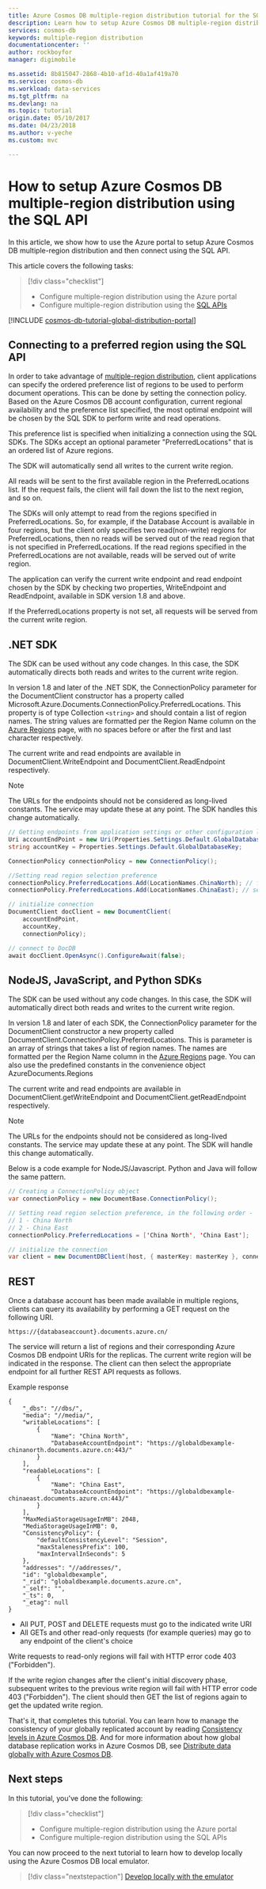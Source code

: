 ```yaml
---
title: Azure Cosmos DB multiple-region distribution tutorial for the SQL API | Azure
description: Learn how to setup Azure Cosmos DB multiple-region distribution using the SQL API.
services: cosmos-db
keywords: multiple-region distribution
documentationcenter: ''
author: rockboyfor
manager: digimobile

ms.assetid: 8b815047-2868-4b10-af1d-40a1af419a70
ms.service: cosmos-db
ms.workload: data-services
ms.tgt_pltfrm: na
ms.devlang: na
ms.topic: tutorial
origin.date: 05/10/2017
ms.date: 04/23/2018
ms.author: v-yeche
ms.custom: mvc

---
```

# How to setup Azure Cosmos DB multiple-region distribution using the SQL API

In this article, we show how to use the Azure portal to setup Azure Cosmos DB multiple-region distribution and then connect using the SQL API.

This article covers the following tasks: 

> [!div class="checklist"]
> * Configure multiple-region distribution using the Azure portal
> * Configure multiple-region distribution using the [SQL APIs](sql-api-introduction.md)

<a name="portal"></a>
[!INCLUDE [cosmos-db-tutorial-global-distribution-portal](../../includes/cosmos-db-tutorial-global-distribution-portal.md)]

## Connecting to a preferred region using the SQL API

In order to take advantage of [multiple-region distribution](distribute-data-globally.md), client applications can specify the ordered preference list of regions to be used to perform document operations. This can be done by setting the connection policy. Based on the Azure Cosmos DB account configuration, current regional availability and the preference list specified, the most optimal endpoint will be chosen by the SQL SDK to perform write and read operations.

This preference list is specified when initializing a connection using the SQL SDKs. The SDKs accept an optional parameter "PreferredLocations" that is an ordered list of Azure regions.

The SDK will automatically send all writes to the current write region.

All reads will be sent to the first available region in the PreferredLocations list. If the request fails, the client will fail down the list to the next region, and so on.

The SDKs will only attempt to read from the regions specified in PreferredLocations. So, for example, if the Database Account is available in four regions, but the client only specifies two read(non-write) regions for PreferredLocations, then no reads will be served out of the read region that is not specified in PreferredLocations. If the read regions specified in the PreferredLocations are not available,  reads will be served out of write region.

The application can verify the current write endpoint and read endpoint chosen by the SDK by checking two properties, WriteEndpoint and ReadEndpoint, available in SDK version 1.8 and above.

If the PreferredLocations property is not set, all requests will be served from the current write region.

## .NET SDK
The SDK can be used without any code changes. In this case, the SDK automatically directs both reads and writes to the current write region.

In version 1.8 and later of the .NET SDK, the ConnectionPolicy parameter for the DocumentClient constructor has a property called Microsoft.Azure.Documents.ConnectionPolicy.PreferredLocations. This property is of type Collection `<string>` and should contain a list of region names. The string values are formatted per the Region Name column on the [Azure Regions][regions] page, with no spaces before or after the first and last character respectively.

The current write and read endpoints are available in DocumentClient.WriteEndpoint and DocumentClient.ReadEndpoint respectively.

> [!NOTE]
> The URLs for the endpoints should not be considered as long-lived constants. The service may update these at any point. The SDK handles this change automatically.
>
>

```csharp
// Getting endpoints from application settings or other configuration location
Uri accountEndPoint = new Uri(Properties.Settings.Default.GlobalDatabaseUri);
string accountKey = Properties.Settings.Default.GlobalDatabaseKey;

ConnectionPolicy connectionPolicy = new ConnectionPolicy();

//Setting read region selection preference
connectionPolicy.PreferredLocations.Add(LocationNames.ChinaNorth); // first preference
connectionPolicy.PreferredLocations.Add(LocationNames.ChinaEast); // second preference

// initialize connection
DocumentClient docClient = new DocumentClient(
    accountEndPoint,
    accountKey,
    connectionPolicy);

// connect to DocDB
await docClient.OpenAsync().ConfigureAwait(false);
```

## NodeJS, JavaScript, and Python SDKs
The SDK can be used without any code changes. In this case, the SDK will automatically direct both reads and writes to the current write region.

In version 1.8 and later of each SDK, the ConnectionPolicy parameter for the DocumentClient constructor a new property called DocumentClient.ConnectionPolicy.PreferredLocations. This is parameter is an array of strings that takes a list of region names. The names are formatted per the Region Name column in the [Azure Regions][regions] page. You can also use the predefined constants in the convenience object AzureDocuments.Regions

The current write and read endpoints are available in DocumentClient.getWriteEndpoint and DocumentClient.getReadEndpoint respectively.

> [!NOTE]
> The URLs for the endpoints should not be considered as long-lived constants. The service may update these at any point. The SDK will handle this change automatically.
>
>

Below is a code example for NodeJS/Javascript. Python and Java will follow the same pattern.

```java
// Creating a ConnectionPolicy object
var connectionPolicy = new DocumentBase.ConnectionPolicy();

// Setting read region selection preference, in the following order -
// 1 - China North
// 2 - China East
connectionPolicy.PreferredLocations = ['China North', 'China East'];

// initialize the connection
var client = new DocumentDBClient(host, { masterKey: masterKey }, connectionPolicy);
```

## REST
Once a database account has been made available in multiple regions, clients can query its availability by performing a GET request on the following URI.

    https://{databaseaccount}.documents.azure.cn/

The service will return a list of regions and their corresponding Azure Cosmos DB endpoint URIs for the replicas. The current write region will be indicated in the response. The client can then select the appropriate endpoint for all further REST API requests as follows.

Example response

    {
        "_dbs": "//dbs/",
        "media": "//media/",
        "writableLocations": [
            {
                "Name": "China North",
                "DatabaseAccountEndpoint": "https://globaldbexample-chinanorth.documents.azure.cn:443/"
            }
        ],
        "readableLocations": [
            {
                "Name": "China East",
                "DatabaseAccountEndpoint": "https://globaldbexample-chinaeast.documents.azure.cn:443/"
            }
        ],
        "MaxMediaStorageUsageInMB": 2048,
        "MediaStorageUsageInMB": 0,
        "ConsistencyPolicy": {
            "defaultConsistencyLevel": "Session",
            "maxStalenessPrefix": 100,
            "maxIntervalInSeconds": 5
        },
        "addresses": "//addresses/",
        "id": "globaldbexample",
        "_rid": "globaldbexample.documents.azure.cn",
        "_self": "",
        "_ts": 0,
        "_etag": null
    }

* All PUT, POST and DELETE requests must go to the indicated write URI
* All GETs and other read-only requests (for example queries) may go to any endpoint of the client's choice

Write requests to read-only regions will fail with HTTP error code 403 ("Forbidden").

If the write region changes after the client's initial discovery phase, subsequent writes to the previous write region will fail with HTTP error code 403 ("Forbidden"). The client should then GET the list of regions again to get the updated write region.

That's it, that completes this tutorial. You can learn how to manage the consistency of your globally replicated account by reading [Consistency levels in Azure Cosmos DB](consistency-levels.md). And for more information about how global database replication works in Azure Cosmos DB, see [Distribute data globally with Azure Cosmos DB](distribute-data-globally.md).

## Next steps

In this tutorial, you've done the following:

> [!div class="checklist"]
> * Configure multiple-region distribution using the Azure portal
> * Configure multiple-region distribution using the SQL APIs

You can now proceed to the next tutorial to learn how to develop locally using the Azure Cosmos DB local emulator.

> [!div class="nextstepaction"]
> [Develop locally with the emulator](local-emulator.md)

[regions]: https://www.azure.cn/support/service-dashboard/
<!-- Update_Description: update meta propreties, wording update -->